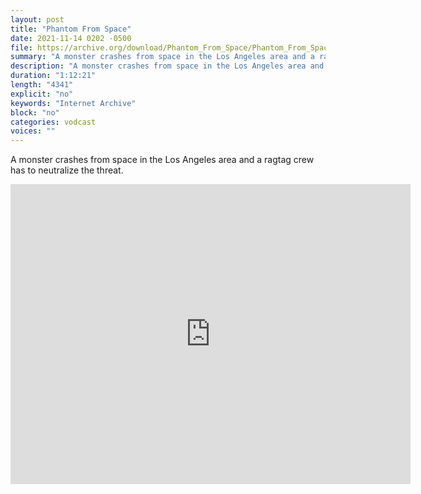 ```yaml
---
layout: post
title: "Phantom From Space"
date: 2021-11-14 0202 -0500
file: https://archive.org/download/Phantom_From_Space/Phantom_From_Space.mp4
summary: "A monster crashes from space in the Los Angeles area and a ragtag crew has to neutralize the threat."
description: "A monster crashes from space in the Los Angeles area and a ragtag crew has to neutralize the threat."
duration: "1:12:21"
length: "4341"
explicit: "no" 
keywords: "Internet Archive"
block: "no" 
categories: vodcast
voices: ""
---
```


A monster crashes from space in the Los Angeles area and a ragtag crew has to neutralize the threat.

<iframe src="https://archive.org/embed/Phantom_From_Space" width="640" height="480" frameborder="0" webkitallowfullscreen="true" mozallowfullscreen="true" allowfullscreen></iframe>
